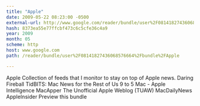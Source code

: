 ```yaml
---
title: "Apple"
date: 2009-05-22 08:23:00 -0500
external-url: http://www.google.com/reader/bundle/user%2F08141827436068576664%2Fbundle%2FApple
hash: 8373ea55e77ffcbf473c6c5cfe36c4a9
year: 2009
month: 05
scheme: http
host: www.google.com
path: /reader/bundle/user%2F08141827436068576664%2Fbundle%2FApple

---
```


Apple
Collection of feeds that I monitor to stay on top of Apple news.
Daring Fireball TidBITS: Mac News for the Rest of Us 9 to 5 Mac - Apple Intelligence MacApper The Unofficial Apple Weblog (TUAW) MacDailyNews AppleInsider
Preview this bundle
